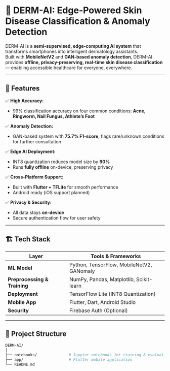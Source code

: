 # 🌱 DERM-AI: Edge-Powered Skin Disease Classification & Anomaly Detection

DERM-AI is a **semi-supervised, edge-computing AI system** that transforms smartphones into intelligent dermatology assistants.  
Built with **MobileNetV2** and **GAN-based anomaly detection**, DERM-AI provides **offline, privacy-preserving, real-time skin disease classification** — enabling accessible healthcare for everyone, everywhere.

---

## 📌 Features

✅ **High Accuracy:**

- 99% classification accuracy on four common conditions: **Acne, Ringworm, Nail Fungus, Athlete’s Foot**

✅ **Anomaly Detection:**

- GAN-based system with **75.7% F1-score**, flags rare/unknown conditions for further consultation

✅ **Edge AI Deployment:**

- INT8 quantization reduces model size by **90%**
- Runs **fully offline** on-device, preserving privacy

✅ **Cross-Platform Support:**

- Built with **Flutter + TFLite** for smooth performance
- Android ready (iOS support planned)

✅ **Privacy & Security:**

- All data stays **on-device**
- Secure authentication flow for user safety

---

## 🏗️ Tech Stack

| Layer                        | Tools & Frameworks                        |
| ---------------------------- | ----------------------------------------- |
| **ML Model**                 | Python, TensorFlow, MobileNetV2, GANomaly |
| **Preprocessing & Training** | NumPy, Pandas, Matplotlib, Scikit-learn   |
| **Deployment**               | TensorFlow Lite (INT8 Quantization)       |
| **Mobile App**               | Flutter, Dart, Android Studio             |
| **Security**                 | Firebase Auth (Optional)                  |

---

## 📂 Project Structure

```bash
DERM-AI/
│
├── notebooks/              # Jupyter notebooks for training & evaluation
├── app/                    # Flutter mobile application
└── README.md
```
